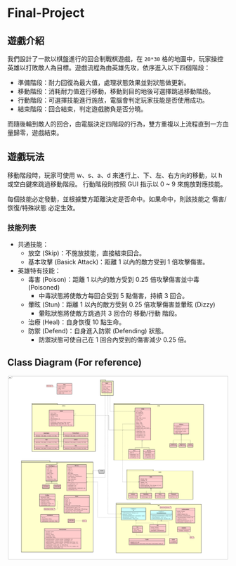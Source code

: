 # Final-Project

## 遊戲介紹

我們設計了一款以棋盤進行的回合制戰棋遊戲，在 `20*30` 格的地圖中，玩家操控英雄以打敗敵人為目標。遊戲流程為由英雄先攻，依序進入以下四個階段：
- 準備階段：耐力回復為最大值，處理狀態效果並對狀態做更新。
- 移動階段：消耗耐力值進行移動，移動到目的地後可選擇跳過移動階段。
- 行動階段：可選擇技能進行施放，電腦會判定玩家技能是否使用成功。
- 結束階段：回合結束，判定遊戲勝負是否分曉。

而隨後輪到敵人的回合，由電腦決定四階段的行為，雙方重複以上流程直到一方血量歸零，遊戲結束。

<!--- ## 安裝及啟動

遊玩此遊戲需要 java 環境。下載這個目錄下的所有檔案後，若是 Unix-like 的作業系統，可直接輸入這個指令自動編譯、啟動遊戲：
```
make run
```
若是 Windows 系統，可依序輸入下列指令編譯、啟動遊戲：
```
mkdir out
javac -d out src/*.java src/control/*.java src/entities/*.java src/actions/*.java src/states/*.java src/utils/*.java src/GUI/*.java
java -cp out Main
```
-->

## 遊戲玩法

移動階段時，玩家可使用 w、s、a、d 來進行上、下、左、右方向的移動，以 h 或空白鍵來跳過移動階段。
行動階段則按照 GUI 指示以 0 ~ 9 來施放對應技能。

每個技能必定發動，並根據雙方距離決定是否命中。如果命中，則該技能之 傷害/恢復/特殊狀態 必定生效。

### 技能列表
- 共通技能：
  - 放空 (Skip)：不施放技能，直接結束回合。
  - 基本攻擊 (Basick Attack)：距離 1 以內的敵方受到 1 倍攻擊傷害。
- 英雄特有技能：
  - 毒害 (Poison)：距離 1 以內的敵方受到 0.25 倍攻擊傷害並中毒 (Poisoned)
    - 中毒狀態將使敵方每回合受到 5 點傷害，持續 3 回合。
  - 暈眩 (Stun)：距離 1 以內的敵方受到 0.25 倍攻擊傷害並暈眩 (Dizzy)
    - 暈眩狀態將使敵方跳過共 3 回合的 移動/行動 階段。
  - 治療 (Heal)：自身恢復 10 點生命。
  - 防禦 (Defend)：自身進入防禦 (Defending) 狀態。
    - 防禦狀態可使自己在 1 回合內受到的傷害減少 0.25 倍。

## Class Diagram (For reference)
![a](ClassDiagram.png)